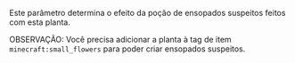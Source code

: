 Este parâmetro determina o efeito da poção de ensopados suspeitos feitos com esta planta.

OBSERVAÇÃO: Você precisa adicionar a planta à tag de item `minecraft:small_flowers` para poder criar ensopados suspeitos.